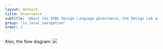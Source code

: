 ```yaml
---
layout: default
title: Governance
subtitle: "About the EMBL Design Language governance, the Design Lab working group"
group: "in_local_navigation"
order: 2
---
```


Also, the flow diagram:
<img src="https://user-images.githubusercontent.com/928100/27865937-59d54f5a-618c-11e7-8f98-17bba60ddaf6.png" />
